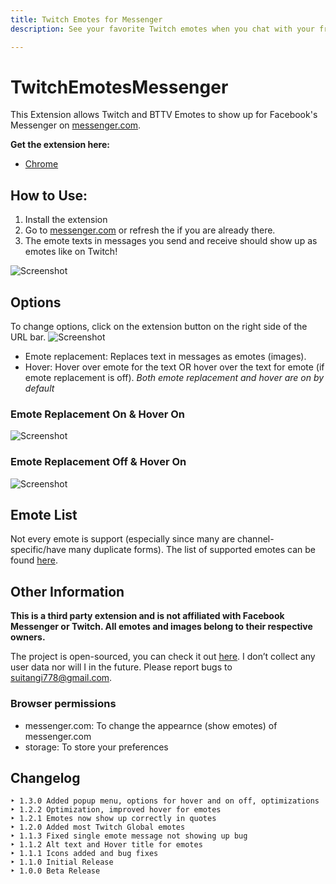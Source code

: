 ```yaml
---
title: Twitch Emotes for Messenger
description: See your favorite Twitch emotes when you chat with your friends on messenger.com

---
```


# TwitchEmotesMessenger
This Extension allows Twitch and BTTV Emotes to show up for Facebook's Messenger on [messenger.com](messenger.com).

**Get the extension here:**
- [Chrome](https://chrome.google.com/webstore/detail/twitch-emotes-for-messeng/hmpnchjkbdnnjpcojmdghmjcmiiemdla)

## How to Use:
1. Install the extension
2. Go to [messenger.com](messenger.com) or refresh the if you are already there.
3. The emote texts in messages you send and receive should show up as emotes like on Twitch!

![Screenshot](https://raw.githubusercontent.com/suitangi/TwitchEmotesMessenger/master/screenshots/SC4.png)

## Options
To change options, click on the extension button on the right side of the URL bar.
![Screenshot](https://raw.githubusercontent.com/suitangi/TwitchEmotesMessenger/master/screenshots/SC1.png)

- Emote replacement: Replaces text in messages as emotes (images).
- Hover: Hover over emote for the text OR hover over the text for emote (if emote replacement is off).
*Both emote replacement and hover are on by default*

### Emote Replacement On & Hover On
![Screenshot](https://raw.githubusercontent.com/suitangi/TwitchEmotesMessenger/master/screenshots/SC2.png)

### Emote Replacement Off & Hover On
![Screenshot](https://raw.githubusercontent.com/suitangi/TwitchEmotesMessenger/master/screenshots/SC3.png)

## Emote List
Not every emote is support (especially since many are channel-specific/have many duplicate forms).
The list of supported emotes can be found [here](https://suitangi.github.io/TwitchEmotesMessenger/support/emotes-list).

## Other Information
**This is a third party extension and is not affiliated with Facebook Messenger or Twitch. All emotes and images belong to their respective owners.**

The project is open-sourced, you can check it out [here](https://suitangi.github.io/TwitchEmotesMessenger/). I don’t collect any user data nor will I in the future.
Please report bugs to suitangi778@gmail.com.

### Browser permissions
- messenger.com: To change the appearnce (show emotes) of messenger.com
- storage: To store your preferences

## Changelog
```
‣ 1.3.0 Added popup menu, options for hover and on off, optimizations
‣ 1.2.2 Optimization, improved hover for emotes
‣ 1.2.1 Emotes now show up correctly in quotes
‣ 1.2.0 Added most Twitch Global emotes
‣ 1.1.3 Fixed single emote message not showing up bug
‣ 1.1.2 Alt text and Hover title for emotes
‣ 1.1.1 Icons added and bug fixes
‣ 1.1.0 Initial Release
‣ 1.0.0 Beta Release
```
